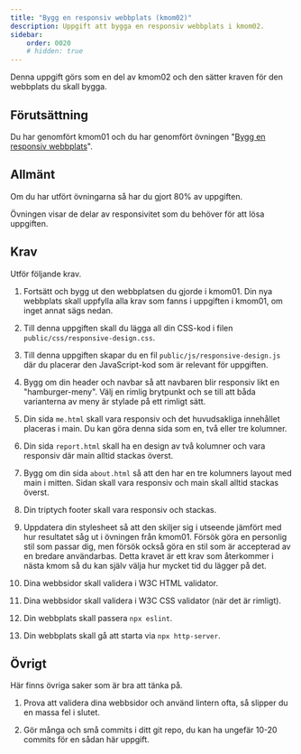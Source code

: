 ```yaml
---
title: "Bygg en responsiv webbplats (kmom02)" 
description: Uppgift att bygga en responsiv webbplats i kmom02.
sidebar:
    order: 0020
    # hidden: true
---
```


Denna uppgift görs som en del av kmom02 och den sätter kraven för den webbplats du skall bygga.



## Förutsättning

Du har genomfört kmom01 och du har genomfört övningen "[Bygg en responsiv webbplats](/website/laromaterial/ovning/bygg-en-responsiv-webbplats)".



## Allmänt

Om du har utfört övningarna så har du gjort 80% av uppgiften.

Övningen visar de delar av responsivitet som du behöver för att lösa uppgiften.



## Krav

Utför följande krav.

1. Fortsätt och bygg ut den webbplatsen du gjorde i kmom01. Din nya webbplats skall uppfylla alla krav som fanns i uppgiften i kmom01, om inget annat sägs nedan.

1. Till denna uppgiften skall du lägga all din CSS-kod i filen `public/css/responsive-design.css`.

1. Till denna uppgiften skapar du en fil `public/js/responsive-design.js` där du placerar den JavaScript-kod som är relevant för uppgiften.

1. Bygg om din header och navbar så att navbaren blir responsiv likt en "hamburger-meny". Välj en rimlig brytpunkt och se till att båda varianterna av meny är stylade på ett rimligt sätt.

1. Din sida `me.html` skall vara responsiv och det huvudsakliga innehållet placeras i main. Du kan göra denna sida som en, två eller tre kolumner.

1. Din sida `report.html` skall ha en design av två kolumner och vara responsiv där main alltid stackas överst.

1. Bygg om din sida `about.html` så att den har en tre kolumners layout med main i mitten. Sidan skall vara responsiv och main skall alltid stackas överst.

1. Din triptych footer skall vara responsiv och stackas.

1. Uppdatera din stylesheet så att den skiljer sig i utseende jämfört med hur resultatet såg ut i övningen från kmom01. Försök göra en personlig stil som passar dig, men försök också göra en stil som är accepterad av en bredare användarbas. Detta kravet är ett krav som återkommer i nästa kmom så du kan själv välja hur mycket tid du lägger på det.

1. Dina webbsidor skall validera i W3C HTML validator.

1. Dina webbsidor skall validera i W3C CSS validator (när det är rimligt).

1. Din webbplats skall passera `npx eslint`.

1. Din webbplats skall gå att starta via `npx http-server`.



## Övrigt

Här finns övriga saker som är bra att tänka på.

1. Prova att validera dina webbsidor och använd lintern ofta, så slipper du en massa fel i slutet.

1. Gör många och små commits i ditt git repo, du kan ha ungefär 10-20 commits för en sådan här uppgift. 
